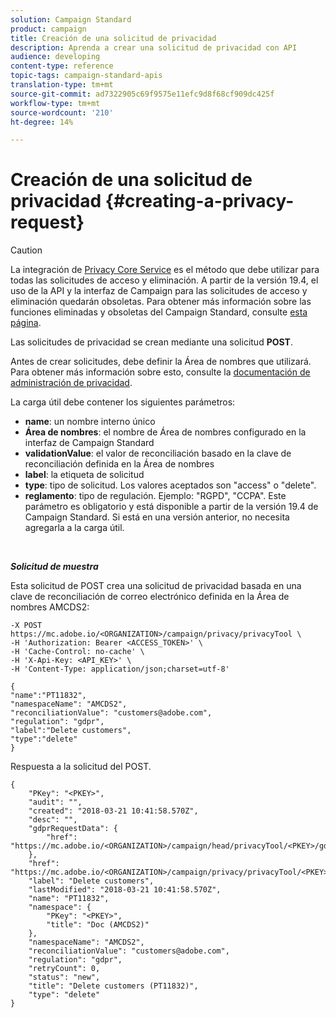 ```yaml
---
solution: Campaign Standard
product: campaign
title: Creación de una solicitud de privacidad
description: Aprenda a crear una solicitud de privacidad con API
audience: developing
content-type: reference
topic-tags: campaign-standard-apis
translation-type: tm+mt
source-git-commit: ad7322905c69f9575e11efc9d8f68cf909dc425f
workflow-type: tm+mt
source-wordcount: '210'
ht-degree: 14%

---
```



# Creación de una solicitud de privacidad {#creating-a-privacy-request}

>[!CAUTION]
>
>La integración de [Privacy Core Service](https://adobe.io/apis/cloudplatform/gdpr.html) es el método que debe utilizar para todas las solicitudes de acceso y eliminación. A partir de la versión 19.4, el uso de la API y la interfaz de Campaign para las solicitudes de acceso y eliminación quedarán obsoletas. Para obtener más información sobre las funciones eliminadas y obsoletas del Campaign Standard, consulte [esta página](../../rn/using/deprecated-features.md).

Las solicitudes de privacidad se crean mediante una solicitud **POST**.

Antes de crear solicitudes, debe definir la Área de nombres que utilizará. Para obtener más información sobre esto, consulte la [documentación de administración de privacidad](https://helpx.adobe.com/es/campaign/kb/acs-privacy.html#ManagingPrivacyRequests).

La carga útil debe contener los siguientes parámetros:

* **name**: un nombre interno único
* **Área de nombres**: el nombre de Área de nombres configurado en la interfaz de Campaign Standard
* **validationValue**: el valor de reconciliación basado en la clave de reconciliación definida en la Área de nombres
* **label**: la etiqueta de solicitud
* **type**: tipo de solicitud. Los valores aceptados son &quot;access&quot; o &quot;delete&quot;.
* **reglamento**: tipo de regulación. Ejemplo: &quot;RGPD&quot;, &quot;CCPA&quot;. Este parámetro es obligatorio y está disponible a partir de la versión 19.4 de Campaign Standard. Si está en una versión anterior, no necesita agregarla a la carga útil.

<br/>

***Solicitud de muestra***

Esta solicitud de POST crea una solicitud de privacidad basada en una clave de reconciliación de correo electrónico definida en la Área de nombres AMCDS2:

```
-X POST https://mc.adobe.io/<ORGANIZATION>/campaign/privacy/privacyTool \
-H 'Authorization: Bearer <ACCESS_TOKEN>' \
-H 'Cache-Control: no-cache' \
-H 'X-Api-Key: <API_KEY>' \
-H 'Content-Type: application/json;charset=utf-8'

{
"name":"PT11832",
"namespaceName": "AMCDS2",
"reconciliationValue": "customers@adobe.com",
"regulation": "gdpr",
"label":"Delete customers",
"type":"delete"
}
```

Respuesta a la solicitud del POST.

```
{
    "PKey": "<PKEY>",
    "audit": "",
    "created": "2018-03-21 10:41:58.570Z",
    "desc": "",
    "gdprRequestData": {
        "href": "https://mc.adobe.io/<ORGANIZATION>/campaign/head/privacyTool/<PKEY>/gdprRequestData/"
    },
    "href": "https://mc.adobe.io/<ORGANIZATION>/campaign/privacy/privacyTool/<PKEY>",
    "label": "Delete customers",
    "lastModified": "2018-03-21 10:41:58.570Z",
    "name": "PT11832",
    "namespace": {
        "PKey": "<PKEY>",
        "title": "Doc (AMCDS2)"
    },
    "namespaceName": "AMCDS2",
    "reconciliationValue": "customers@adobe.com",
    "regulation": "gdpr",
    "retryCount": 0,
    "status": "new",
    "title": "Delete customers (PT11832)",
    "type": "delete"
}
```
